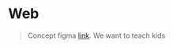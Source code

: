 # Web
> Concept figma [link](https://www.figma.com/proto/WzAPpH9EPO5s9aQVlsyhQi/Code-Haven?node-id=18%3A2093&hide-ui=1).
> We want to teach kids